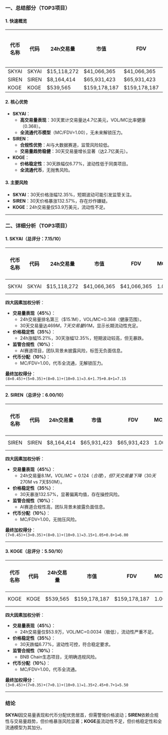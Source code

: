 ### 一、总结部分（TOP3项目）

#### 1. 快速概览
| 代币名称 | 代码  | 24h交易量    | 市值       | FDV        | MC/FDV | 总评分(1-10分) |
|----------|-------|--------------|------------|------------|--------|---------------|
| SKYAI    | SKYAI | $15,118,272  | $41,066,365| $41,066,365| 1.00   | 7.15          |
| SIREN    | SIREN | $8,164,414   | $65,931,423| $65,931,423| 1.00   | 6.00          |
| KOGE     | KOGE  | $539,565     | $159,178,187| $159,178,187| 1.00   | 5.50          |

#### 2. 核心优势
- **SKYAI**：  
  - **高交易量表现**：30天累计交易量达4.7亿美元，VOL/MC比率健康（0.368）。  
  - **全流通代币模型**（MC/FDV=1.00），无未来解锁压力。  
- **SIREN**：  
  - **合规性优势**：AI与大数据赛道，监管风险较低。  
  - **交易量趋势稳健**：30天交易量增长显著（达2.7亿美元）。  
- **KOGE**：  
  - **价格稳定性**：30天跌幅仅6.77%，波动性低于同类项目。  
  - **全流通代币**，无抛售风险。  

#### 3. 主要风险
- **SKYAI**：30天价格涨幅12.35%，短期波动可能引发监管关注。  
- **SIREN**：30天价格暴涨132.57%，存在炒作嫌疑。  
- **KOGE**：24h交易量仅53.9万美元，流动性不足。  

---

### 二、详细分析（TOP3项目）

#### 1. SKYAI（总评分：7.15/10）
| 代币名称 | 代码  | 24h交易量    | 市值       | FDV        | MC/FDV | 交易量得分(45%) | 价格稳定性得分(35%) | 合规性得分(10%) | 代币分配得分(10%) | 总评分 |
|----------|-------|--------------|------------|------------|--------|-----------------|---------------------|-----------------|-------------------|--------|
| SKYAI    | SKYAI | $15,118,272  | $41,066,365| $41,066,365| 1.00   | 8.0 (36%)       | 5.0 (17.5%)        | 8.0 (0.8%)      | 10.0 (1.0%)      | 7.15   |

**四大因素加权分析**：  
- **交易量表现（45%）**：  
  - 24h交易量排名第三（$15.1M），VOL/MC=0.368（健康范围）。  
  - 30天交易量达$469M，7天交易量$91M，显示长期流动性充足。  
- **价格稳定性（35%）**：  
  - 24h涨幅15.21%，30天涨幅12.35%，短期波动较高，但无暴跌。  
- **监管合规性（10%）**：  
  - AI赛道项目，团队背景未披露风险，标签无负面信息。  
- **代币分配（10%）**：  
  - MC/FDV=1.00，代币全流通，无解锁压力。  

**最终加权得分**：  
`(8×0.45)+(5×0.35)+(8×0.1)+(10×0.1)=3.6+1.75+0.8+1=7.15`

---

#### 2. SIREN（总评分：6.00/10）
| 代币名称 | 代码  | 24h交易量   | 市值       | FDV        | MC/FDV | 交易量得分(45%) | 价格稳定性得分(35%) | 合规性得分(10%) | 代币分配得分(10%) | 总评分 |
|----------|-------|-------------|------------|------------|--------|-----------------|---------------------|-----------------|-------------------|--------|
| SIREN    | SIREN | $8,164,414  | $65,931,423| $65,931,423| 1.00   | 7.0 (31.5%)     | 3.0 (10.5%)         | 8.0 (0.8%)      | 10.0 (1.0%)      | 6.00   |

**四大因素加权分析**：  
- **交易量表现（45%）**：  
  - 24h交易量$8.1M，VOL/MC=0.124（合理），但7天交易量下降（30天$270M vs 7天$50M）。  
- **价格稳定性（35%）**：  
  - 30天暴涨132.57%，显著偏离均值，存在操控风险。  
- **监管合规性（10%）**：  
  - AI赛道合规性高，团队背景未披露负面信息。  
- **代币分配（10%）**：  
  - MC/FDV=1.00，无抛压风险。  

**最终加权得分**：  
`(7×0.45)+(3×0.35)+(8×0.1)+(10×0.1)=3.15+1.05+0.8+1=6.00`

---

#### 3. KOGE（总评分：5.50/10）
| 代币名称 | 代码 | 24h交易量 | 市值        | FDV         | MC/FDV | 交易量得分(45%) | 价格稳定性得分(35%) | 合规性得分(10%) | 代币分配得分(10%) | 总评分 |
|----------|------|------------|-------------|-------------|--------|-----------------|---------------------|-----------------|-------------------|--------|
| KOGE     | KOGE | $539,565   | $159,178,187| $159,178,187| 1.00   | 3.0 (13.5%)     | 7.0 (24.5%)         | 7.0 (0.7%)      | 10.0 (1.0%)      | 5.50   |

**四大因素加权分析**：  
- **交易量表现（45%）**：  
  - 24h交易量仅$53.9万，VOL/MC=0.0034（极低），流动性严重不足。  
- **价格稳定性（35%）**：  
  - 30天跌幅6.77%，波动性可控，符合稳定要求。  
- **监管合规性（10%）**：  
  - BNB Chain生态项目，无明确违规风险。  
- **代币分配（10%）**：  
  - MC/FDV=1.00，代币全流通。  

**最终加权得分**：  
`(3×0.45)+(7×0.35)+(7×0.1)+(10×0.1)=1.35+2.45+0.7+1=5.50`

---

### 结论  
**SKYAI**因交易量表现和代币分配优势居首，但需警惕价格波动；**SIREN**依赖合规性与交易量趋势，但价格暴涨风险显著；**KOGE**虽流动性不足，但价格稳定性和全流通模型为其加分。